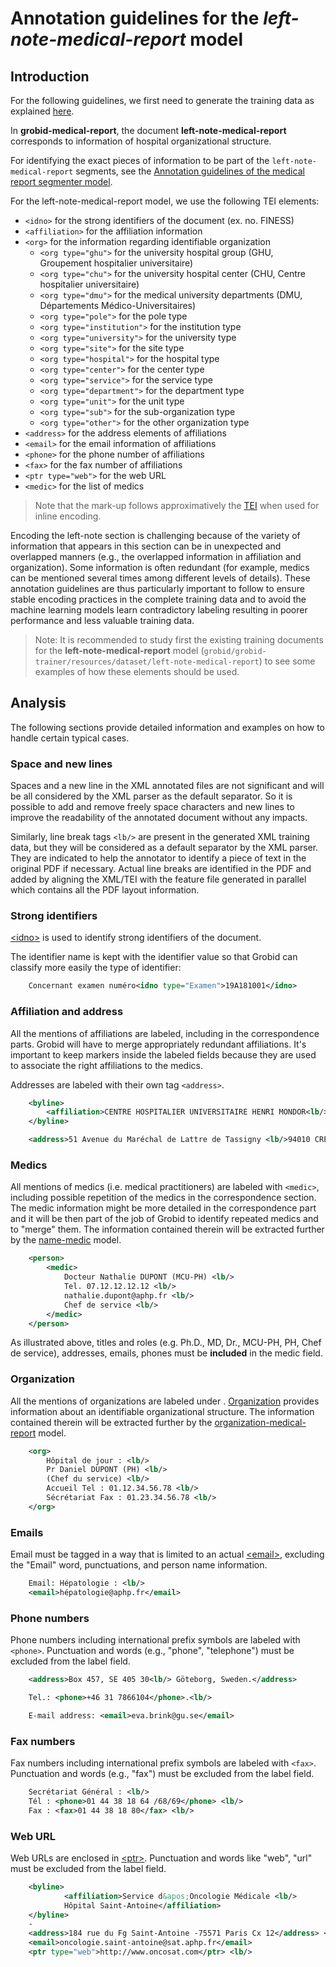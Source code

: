 # Annotation guidelines for the _left-note-medical-report_ model

## Introduction

For the following guidelines, we first need to generate the training data as explained [here](../Training-the-medical-report-models.md#generation-of-training-data).

In __grobid-medical-report__, the document __left-note-medical-report__ corresponds to information of hospital organizational structure.

For identifying the exact pieces of information to be part of the `left-note-medical-report` segments, see the [Annotation guidelines of the medical report segmenter model](medical-report-segmenter.md).

For the left-note-medical-report model, we use the following TEI elements:

* `<idno>` for the strong identifiers of the document (ex. no. FINESS)
* `<affiliation>` for the affiliation information
* `<org>` for the information regarding identifiable organization
    * `<org type="ghu">` for the university hospital group (GHU, Groupement hospitalier universitaire)
    * `<org type="chu">` for the university hospital center (CHU, Centre hospitalier universitaire)
    * `<org type="dmu">` for the medical university departments  (DMU, Départements Médico-Universitaires)
    * `<org type="pole">` for the pole type
    * `<org type="institution">` for the institution type
    * `<org type="university">` for the university type
    * `<org type="site">` for the site type
    * `<org type="hospital">` for the hospital type
    * `<org type="center">` for the center type
    * `<org type="service">` for the service type
    * `<org type="department">` for the department type
    * `<org type="unit">` for the unit type
    * `<org type="sub">` for the sub-organization type
    * `<org type="other">` for the other organization type
* `<address>` for the address elements of affiliations
* `<email>` for the email information of affiliations
* `<phone>` for the phone number of affiliations
* `<fax>` for the fax number of affiliations
* `<ptr type="web">` for the web URL 
* `<medic>` for the list of medics

> Note that the mark-up follows approximatively the [TEI](http://www.tei-c.org) when used for inline encoding. 

Encoding the left-note section is challenging because of the variety of information that appears in this section can be in unexpected and overlapped manners (e.g., the overlapped information in affiliation and organization). Some information is often redundant (for example, medics can be mentioned several times among different levels of details). These annotation guidelines are thus particularly important to follow to ensure stable encoding practices in the complete training data and to avoid the machine learning models learn contradictory labeling resulting in poorer performance and less valuable training data.
> Note: It is recommended to study first the existing training documents for the __left-note-medical-report__ model (`grobid/grobid-trainer/resources/dataset/left-note-medical-report`) to see some examples of how these elements should be used.

## Analysis

The following sections provide detailed information and examples on how to handle certain typical cases.

### Space and new lines

Spaces and a new line in the XML annotated files are not significant and will be all considered by the XML parser as the default separator. So it is possible to add and remove freely space characters and new lines to improve the readability of the annotated document without any impacts. 

Similarly, line break tags `<lb/>` are present in the generated XML training data, but they will be considered as a default separator by the XML parser. They are indicated to help the annotator to identify a piece of text in the original PDF if necessary. Actual line breaks are identified in the PDF and added by aligning the XML/TEI with the feature file generated in parallel which contains all the PDF layout information. 

### Strong identifiers

[\<idno\>](https://tei-c.org/release/doc/tei-p5-doc/en/html/ref-idno.html) is used to identify strong identifiers of the document.

The identifier name is kept with the identifier value so that Grobid can classify more easily the type of identifier:

```xml
    Concernant examen numéro<idno type="Examen">19A181001</idno>
```

### Affiliation and address

All the mentions of affiliations are labeled, including in the correspondence parts. Grobid will have to merge appropriately redundant affiliations. It's important to keep markers inside the labeled fields because they are used to associate the right affiliations to the medics.

Addresses are labeled with their own tag `<address>`.

```xml
    <byline>
        <affiliation>CENTRE HOSPITALIER UNIVERSITAIRE HENRI MONDOR<lb/></affiliation>
    </byline>

    <address>51 Avenue du Maréchal de Lattre de Tassigny <lb/>94010 CRETEIL</address> <lb/>
```

### Medics

All mentions of medics (i.e. medical practitioners) are labeled with `<medic>`, including possible repetition of the medics in the correspondence section. The medic information might be more detailed in the correspondence part and it will be then part of the job of Grobid to identify repeated medics and to "merge" them.
The information contained therein will be extracted further by the [name-medic](medic.md) model.

```xml
    <person>
        <medic>
            Docteur Nathalie DUPONT (MCU-PH) <lb/>
            Tel. 07.12.12.12.12 <lb/>
            nathalie.dupont@aphp.fr <lb/>
            Chef de service <lb/>
        </medic>
    </person>
```

As illustrated above, titles and roles (e.g. Ph.D., MD, Dr., MCU-PH, PH, Chef de service), addresses, emails, phones must be **included** in the medic field.

### Organization

All the mentions of organizations are labeled under <org>. [Organization](https://www.tei-c.org/release/doc/tei-p5-doc/en/html/ref-org.html) provides information about an identifiable organizational structure.
The information contained therein will be extracted further by the [organization-medical-report](organization.md) model.

```xml
    <org>
        Hôpital de jour : <lb/>
        Pr Daniel DUPONT (PH) <lb/>
        (Chef du service) <lb/>
        Accueil Tel : 01.12.34.56.78 <lb/>
        Sécrétariat Fax : 01.23.34.56.78 <lb/>
    </org>
```

### Emails

Email must be tagged in a way that is limited to an actual [\<email\>](https://tei-c.org/release/doc/tei-p5-doc/en/html/ref-email.html), excluding the "Email" word, punctuations, and person name information.

```xml
    Email: Hépatologie : <lb/>
    <email>hépatologie@aphp.fr</email> 
```   

### Phone numbers

Phone numbers including international prefix symbols are labeled with `<phone>`. Punctuation and words (e.g., "phone", "telephone") must be excluded from the label field.

```xml
    <address>Box 457, SE 405 30<lb/> Göteborg, Sweden.</address>

    Tel.: <phone>+46 31 7866104</phone>.<lb/> 

    E-mail address: <email>eva.brink@gu.se</email>
```

### Fax numbers

Fax numbers including international prefix symbols are labeled with `<fax>`. Punctuation and words (e.g., "fax") must be excluded from the label field.

```xml
    Secrétariat Général : <lb/>
    Tél : <phone>01 44 38 18 64 /68/69</phone> <lb/>
    Fax : <fax>01 44 38 18 80</fax> <lb/>
```

### Web URL
Web URLs are enclosed in [\<ptr\>](https://www.tei-c.org/release/doc/tei-p5-doc/en/html/ref-ptr.html). Punctuation and words like "web", "url" must be excluded from the label field. 

```xml
    <byline>
            <affiliation>Service d&apos;Oncologie Médicale <lb/>
            Hôpital Saint-Antoine</affiliation>
    </byline> 
    -
    <address>184 rue du Fg Saint-Antoine -75571 Paris Cx 12</address> <lb/>
    <email>oncologie.saint-antoine@sat.aphp.fr</email> 
    <ptr type="web">http://www.oncosat.com</ptr> <lb/>
```
